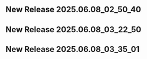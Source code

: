 ## New Release 2025.06.08_02_50_40
## New Release 2025.06.08_03_22_50
## New Release 2025.06.08_03_35_01
